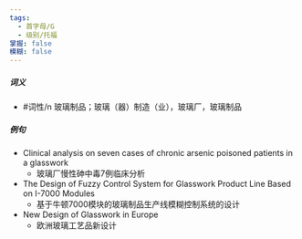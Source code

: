 ```yaml
---
tags:
  - 首字母/G
  - 级别/托福
掌握: false
模糊: false
---
```

##### 词义
- #词性/n  玻璃制品；玻璃（器）制造（业），玻璃厂，玻璃制品
##### 例句
- Clinical analysis on seven cases of chronic arsenic poisoned patients in a glasswork
	- 玻璃厂慢性砷中毒7例临床分析
- The Design of Fuzzy Control System for Glasswork Product Line Based on I-7000 Modules
	- 基于牛顿7000模块的玻璃制品生产线模糊控制系统的设计
- New Design of Glasswork in Europe
	- 欧洲玻璃工艺品新设计
